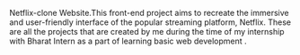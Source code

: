 Netflix-clone Website.This front-end project aims to recreate the immersive and user-friendly interface of the popular streaming platform, Netflix.
These are all the projects that are created by me during the time of my internship with Bharat Intern as a part of learning basic web development .
